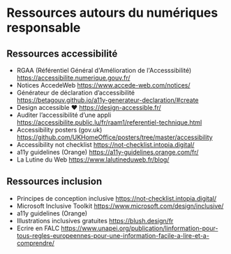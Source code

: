 Ressources autours du numériques responsable
=======

Ressources accessibilité 
------

* RGAA (Référentiel Général d'Amélioration de l'Accesssibilité) https://accessibilite.numerique.gouv.fr/
* Notices AccedeWeb https://www.accede-web.com/notices/
* Générateur de déclaration d’accessibilité https://betagouv.github.io/a11y-generateur-declaration/#create
* Design accessible ❤️ https://design-accessible.fr/
* Auditer l’accessibilité d’une appli https://accessibilite.public.lu/fr/raam1/referentiel-technique.html
* Accessibility posters (gov.uk) https://github.com/UKHomeOffice/posters/tree/master/accessibility
* Accessibility not checklist https://not-checklist.intopia.digital/
* a11y guidelines (Orange) https://a11y-guidelines.orange.com/fr/
* La Lutine du Web https://www.lalutineduweb.fr/blog/

Ressources inclusion
------

* Principes de conception inclusive https://not-checklist.intopia.digital/
* Microsoft Inclusive Toolkit https://www.microsoft.com/design/inclusive/
* a11y guidelines (Orange) 
* Illustrations inclusives gratuites https://blush.design/fr
* Ecrire en FALC https://www.unapei.org/publication/linformation-pour-tous-regles-europeennes-pour-une-information-facile-a-lire-et-a-comprendre/
